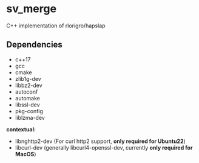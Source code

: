 # sv_merge
C++ implementation of rlorigro/hapslap


## Dependencies

- c++17
- gcc
- cmake
- zlib1g-dev
- libbz2-dev
- autoconf
- automake
- libssl-dev
- pkg-config
- liblzma-dev

**contextual:**
- libnghttp2-dev (For curl http2 support, **only required for Ubuntu22**)
- libcurl-dev (generally libcurl4-openssl-dev, currently **only required for MacOS**)

<!-- REMOVED BECAUSE GRAPHALIGNER API IS BAD
### GraphAligner

- protobuf-compiler
- libsparsehash-dev
- libsdsl-dev
- jemalloc (source installation required on Ubuntu 22.04)

```
cd ~/software/
git clone https://github.com/jemalloc/jemalloc.git
cd jemalloc/
./autogen.sh
make -j [n_threads]
sudo make install
```
-->

